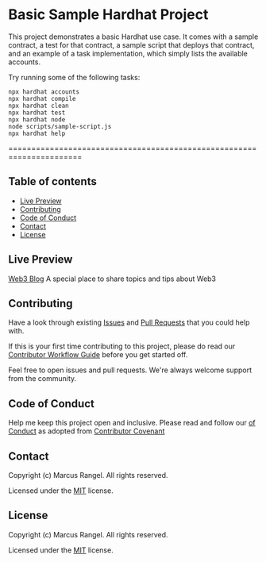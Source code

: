 # Basic Sample Hardhat Project

This project demonstrates a basic Hardhat use case. It comes with a sample contract, a test for that contract, a sample script that deploys that contract, and an example of a task implementation, which simply lists the available accounts.

Try running some of the following tasks:

```shell
npx hardhat accounts
npx hardhat compile
npx hardhat clean
npx hardhat test
npx hardhat node
node scripts/sample-script.js
npx hardhat help
```
======================================================================










## Table of contents

- [Live Preview](#installation)
- [Contributing](#recommended-configurations)
- [Code of Conduct](#custom-configurations)
- [Contact](#updating)
- [License](#uninstallation)


## Live Preview

[Web3 Blog](https://full-stack-web3-blog.vercel.app/)
A special place to share topics and tips about Web3


## Contributing

Have a look through existing [Issues](https://github.com/marcusvbrangel/full-stack-web3-blog/issues) and [Pull Requests](https://github.com/marcusvbrangel/full-stack-web3-blog/pulls) that you could help with.

If this is your first time contributing to this project, please do read our [Contributor Workflow Guide](https://github.com/the-guild-org/Stack/blob/master/CONTRIBUTING.md) before you get started off.

Feel free to open issues and pull requests. We're always welcome support from the community.


## Code of Conduct

Help me keep this project open and inclusive. Please read and follow our [
of Conduct](https://github.com/the-guild-org/Stack/blob/master/CODE_OF_CONDUCT.md) as adopted from [Contributor Covenant](https://www.contributor-covenant.org/)



## Contact

Copyright (c) Marcus Rangel. All rights reserved.

Licensed under the [MIT](LICENSE.md) license.


## License

Copyright (c) Marcus Rangel. All rights reserved.

Licensed under the [MIT](LICENSE.md) license.


